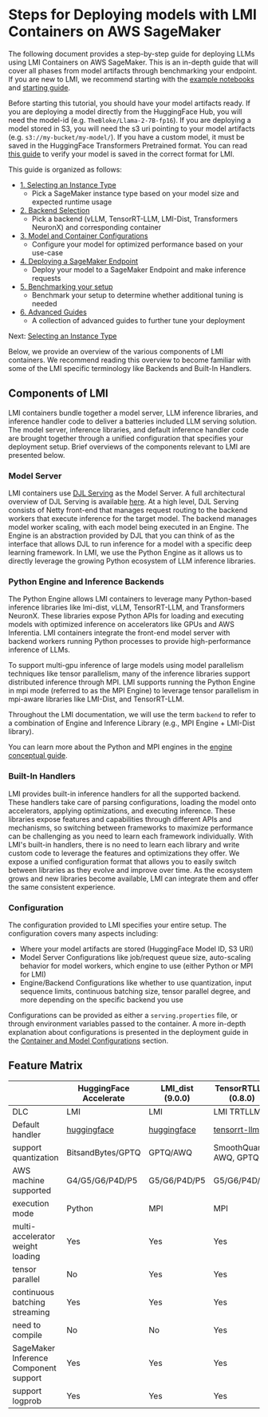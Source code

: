 # Steps for Deploying models with LMI Containers on AWS SageMaker

The following document provides a step-by-step guide for deploying LLMs using LMI Containers on AWS SageMaker.
This is an in-depth guide that will cover all phases from model artifacts through benchmarking your endpoint.
If you are new to LMI, we recommend starting with the [example notebooks](../README.md#sample-notebooks) and [starting guide](../user_guides/starting-guide.md).

Before starting this tutorial, you should have your model artifacts ready.
If you are deploying a model directly from the HuggingFace Hub, you will need the model-id (e.g. `TheBloke/Llama-2-7B-fp16`).
If you are deploying a model stored in S3, you will need the s3 uri pointing to your model artifacts (e.g. `s3://my-bucket/my-model/`).
If you have a custom model, it must be saved in the HuggingFace Transformers Pretrained format.
You can read [this guide](model-artifacts.md) to verify your model is saved in the correct format for LMI.

This guide is organized as follows:

- [1. Selecting an Instance Type](instance-type-selection.md)
  - Pick a SageMaker instance type based on your model size and expected runtime usage 
- [2. Backend Selection](backend-selection.md)
  - Pick a backend (vLLM, TensorRT-LLM, LMI-Dist, Transformers NeuronX) and corresponding container
- [3. Model and Container Configurations](configurations.md)
  - Configure your model for optimized performance based on your use-case 
- [4. Deploying a SageMaker Endpoint](deploying-your-endpoint.md)
  - Deploy your model to a SageMaker Endpoint and make inference requests
- [5. Benchmarking your setup](benchmarking-your-endpoint.md)
  - Benchmark your setup to determine whether additional tuning is needed
- [6. Advanced Guides]()
  - A collection of advanced guides to further tune your deployment

Next: [Selecting an Instance Type](instance-type-selection.md)

Below, we provide an overview of the various components of LMI containers.
We recommend reading this overview to become familiar with some of the LMI specific terminology like Backends and Built-In Handlers.

## Components of LMI

LMI containers bundle together a model server, LLM inference libraries, and inference handler code to deliver a batteries included LLM serving solution.
The model server, inference libraries, and default inference handler code are brought together through a unified configuration that specifies your deployment setup.
Brief overviews of the components relevant to LMI are presented below.

### Model Server
LMI containers use [DJL Serving](https://github.com/deepjavalibrary/djl-serving) as the Model Server.
A full architectural overview of DJL Serving is available [here](https://github.com/deepjavalibrary/djl-serving/blob/master/serving/docs/architecture.md).
At a high level, DJL Serving consists of Netty front-end that manages request routing to the backend workers that execute inference for the target model.
The backend manages model worker scaling, with each model being executed in an Engine.
The Engine is an abstraction provided by DJL that you can think of as the interface that allows DJL to run inference for a model with a specific deep learning framework.
In LMI, we use the Python Engine as it allows us to directly leverage the growing Python ecosystem of LLM inference libraries.

### Python Engine and Inference Backends
The Python Engine allows LMI containers to leverage many Python-based inference libraries like lmi-dist, vLLM, TensorRT-LLM, and Transformers NeuronX.
These libraries expose Python APIs for loading and executing models with optimized inference on accelerators like GPUs and AWS Inferentia.
LMI containers integrate the front-end model server with backend workers running Python processes to provide high-performance inference of LLMs.

To support multi-gpu inference of large models using model parallelism techniques like tensor parallelism, many of the inference libraries support distributed inference through MPI.
LMI supports running the Python Engine in mpi mode (referred to as the MPI Engine) to leverage tensor parallelism in mpi-aware libraries like LMI-Dist, and TensorRT-LLM.

Throughout the LMI documentation, we will use the term `backend` to refer to a combination of Engine and Inference Library (e.g., MPI Engine + LMI-Dist library).

You can learn more about the Python and MPI engines in the [engine conceptual guide](../conceptual_guide/lmi_engine.md).

### Built-In Handlers
LMI provides built-in inference handlers for all the supported backend.
These handlers take care of parsing configurations, loading the model onto accelerators, applying optimizations, and executing inference.
These libraries expose features and capabilities through different APIs and mechanisms, so switching between frameworks to maximize performance can be challenging as you need to learn each framework individually.
With LMI's built-in handlers, there is no need to learn each library and write custom code to leverage the features and optimizations they offer.
We expose a unified configuration format that allows you to easily switch between libraries as they evolve and improve over time.
As the ecosystem grows and new libraries become available, LMI can integrate them and offer the same consistent experience.

### Configuration

The configuration provided to LMI specifies your entire setup. The configuration covers many aspects including:

* Where your model artifacts are stored (HuggingFace Model ID, S3 URI)
* Model Server Configurations like job/request queue size, auto-scaling behavior for model workers, which engine to use (either Python or MPI for LMI)
* Engine/Backend Configurations like whether to use quantization, input sequence limits, continuous batching size, tensor parallel degree, and more depending on the specific backend you use

Configurations can be provided as either a `serving.properties` file, or through environment variables passed to the container.
A more in-depth explanation about configurations is presented in the deployment guide in the [Container and Model Configurations](configurations.md) section.

## Feature Matrix

|                                       | HuggingFace Accelerate                                                                                                       | LMI_dist (9.0.0)                                                                                                             | TensorRTLLM (0.8.0)                                                                                                            | TransformersNeuronX (2.18.0)                                                                                                                   | vLLM (0.3.3)                                                                                                                 |
|---------------------------------------|------------------------------------------------------------------------------------------------------------------------------|------------------------------------------------------------------------------------------------------------------------------|--------------------------------------------------------------------------------------------------------------------------------|------------------------------------------------------------------------------------------------------------------------------------------------|------------------------------------------------------------------------------------------------------------------------------|
| DLC                                   | LMI                                                                                                                          | LMI                                                                                                                          | LMI TRTLLM                                                                                                                     | LMI Neuron                                                                                                                                     | LMI                                                                                                                          |
| Default handler                       | [huggingface](https://github.com/deepjavalibrary/djl-serving/blob/0.30.0-dlc/engines/python/setup/djl_python/huggingface.py) | [huggingface](https://github.com/deepjavalibrary/djl-serving/blob/0.30.0-dlc/engines/python/setup/djl_python/huggingface.py) | [tensorrt-llm](https://github.com/deepjavalibrary/djl-serving/blob/0.30.0-dlc/engines/python/setup/djl_python/tensorrt_llm.py) | [transformers-neuronx](https://github.com/deepjavalibrary/djl-serving/blob/0.30.0-dlc/engines/python/setup/djl_python/transformers_neuronx.py) | [huggingface](https://github.com/deepjavalibrary/djl-serving/blob/0.30.0-dlc/engines/python/setup/djl_python/huggingface.py) |
| support quantization                  | BitsandBytes/GPTQ                                                                                                            | GPTQ/AWQ                                                                                                                     | SmoothQuant, AWQ, GPTQ                                                                                                         | INT8                                                                                                                                           | GPTQ/AWQ                                                                                                                     |
| AWS machine supported                 | G4/G5/G6/P4D/P5                                                                                                              | G5/G6/P4D/P5                                                                                                                 | G5/G6/P4D/P5                                                                                                                   | INF2/TRN1                                                                                                                                      | G4/G5/G6/P4D/P5                                                                                                              |
| execution mode                        | Python                                                                                                                       | MPI                                                                                                                          | MPI                                                                                                                            | Python                                                                                                                                         | Python                                                                                                                       |
| multi-accelerator weight loading      | Yes                                                                                                                          | Yes                                                                                                                          | Yes                                                                                                                            | Yes                                                                                                                                            | Yes                                                                                                                          |
| tensor parallel                       | No                                                                                                                           | Yes                                                                                                                          | Yes                                                                                                                            | Yes                                                                                                                                            | Yes                                                                                                                          |
| continuous batching streaming         | Yes                                                                                                                          | Yes                                                                                                                          | Yes                                                                                                                            | Yes                                                                                                                                            | Yes                                                                                                                          |
| need to compile                       | No                                                                                                                           | No                                                                                                                           | Yes                                                                                                                            | Yes                                                                                                                                            | No                                                                                                                           |
| SageMaker Inference Component support | Yes                                                                                                                          | Yes                                                                                                                          | Yes                                                                                                                            | Yes                                                                                                                                            | Yes                                                                                                                          |
| support logprob                       | Yes                                                                                                                          | Yes                                                                                                                          | Yes                                                                                                                            | No                                                                                                                                             | Yes                                                                                                                          |
